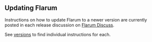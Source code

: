 ## Updating Flarum

Instructions on how to update Flarum to a newer version are currently posted in each release discussion on [Flarum Discuss](https://discuss.flarum.org). 

See [versions](versions) to find individual instructions for each.

